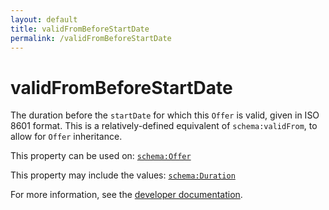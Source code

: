 ```yaml
---
layout: default
title: validFromBeforeStartDate
permalink: /validFromBeforeStartDate
---
```


# validFromBeforeStartDate
The duration before the `startDate` for which this `Offer` is valid, given in ISO 8601 format. This is a relatively-defined equivalent of `schema:validFrom`, to allow for `Offer` inheritance.

This property can be used on: [`schema:Offer`](https://schema.org/Offer)

This property may include the values: [`schema:Duration`](https://schema.org/Duration)

For more information, see the [developer documentation](https://developer.openactive.io/data-model/types/).